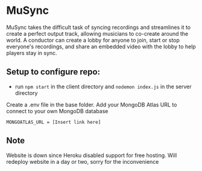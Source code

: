 

# MuSync
MuSync takes the difficult task of syncing recordings and streamlines it to create a perfect output track, allowing musicians to co-create around the world. A conductor can create a lobby for anyone to join, start or stop everyone's recordings, and share an embedded video with the lobby to help players stay in sync.

## Setup to configure repo:
- run `npm start` in the client directory and `nodemon index.js` in the server directory

Create a .env file in the base folder. Add your MongoDB Atlas URL to connect to your own MongoDB database

```
MONGOATLAS_URL = [Insert link here]
```

## Note
Website is down since Heroku disabled support for free hosting. Will redeploy website in a day or two, sorry for the inconvenience
